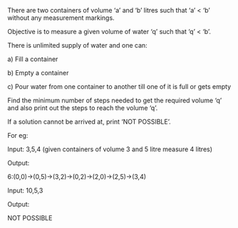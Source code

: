 There are two containers of volume ‘a’ and ‘b’ litres such that ‘a’ < ‘b’ without any measurement markings.

 

Objective is to measure a given volume of water ‘q’ such that ‘q’ < ‘b’.

 

There is unlimited supply of water and one can:

 

a)       Fill a container

b)      Empty a container

c)       Pour water from one container to another till one of it is full or gets empty

 

Find the minimum number of steps needed to get the required volume ‘q’ and also print out the steps to reach the volume ‘q’.

 

If a solution cannot be arrived at, print ‘NOT POSSIBLE’.

 

For eg:

 

Input: 3,5,4 (given containers of volume 3 and 5 litre measure 4 litres)

Output:

6:(0,0)->(0,5)->(3,2)->(0,2)->(2,0)->(2,5)->(3,4)

 

Input: 10,5,3

Output:

NOT POSSIBLE
